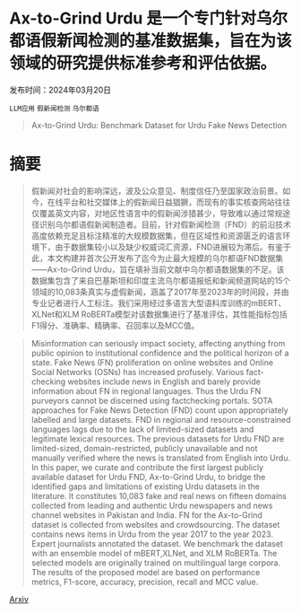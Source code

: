 # Ax-to-Grind Urdu 是一个专门针对乌尔都语假新闻检测的基准数据集，旨在为该领域的研究提供标准参考和评估依据。

发布时间：2024年03月20日

`LLM应用` `假新闻检测` `乌尔都语`

> Ax-to-Grind Urdu: Benchmark Dataset for Urdu Fake News Detection

# 摘要

> 假新闻对社会的影响深远，波及公众意见、制度信任乃至国家政治前景。如今，在线平台和社交媒体上的假新闻日益猖獗，而现有的事实核查网站往往仅覆盖英文内容，对地区性语言中的假新闻涉猎甚少，导致难以通过常规途径识别乌尔都语假新闻制造者。目前，针对假新闻检测（FND）的前沿技术高度依赖充足且标注精准的大规模数据集，但在区域性和资源匮乏的语言环境下，由于数据集较小以及缺少权威词汇资源，FND进展较为滞后。有鉴于此，本文构建并首次公开发布了迄今为止最大规模的乌尔都语FND数据集——Ax-to-Grind Urdu，旨在填补当前文献中乌尔都语数据集的不足。该数据集包含了来自巴基斯坦和印度主流乌尔都语报纸和新闻频道网站的15个领域的10,083条真实与虚假新闻，涵盖了2017年至2023年的时间段，并由专业记者进行人工标注。我们采用经过多语言大型语料库训练的mBERT、XLNet和XLM RoBERTa模型对该数据集进行了基准评估，其性能指标包括F1得分、准确率、精确率、召回率以及MCC值。

> Misinformation can seriously impact society, affecting anything from public opinion to institutional confidence and the political horizon of a state. Fake News (FN) proliferation on online websites and Online Social Networks (OSNs) has increased profusely. Various fact-checking websites include news in English and barely provide information about FN in regional languages. Thus the Urdu FN purveyors cannot be discerned using factchecking portals. SOTA approaches for Fake News Detection (FND) count upon appropriately labelled and large datasets. FND in regional and resource-constrained languages lags due to the lack of limited-sized datasets and legitimate lexical resources. The previous datasets for Urdu FND are limited-sized, domain-restricted, publicly unavailable and not manually verified where the news is translated from English into Urdu. In this paper, we curate and contribute the first largest publicly available dataset for Urdu FND, Ax-to-Grind Urdu, to bridge the identified gaps and limitations of existing Urdu datasets in the literature. It constitutes 10,083 fake and real news on fifteen domains collected from leading and authentic Urdu newspapers and news channel websites in Pakistan and India. FN for the Ax-to-Grind dataset is collected from websites and crowdsourcing. The dataset contains news items in Urdu from the year 2017 to the year 2023. Expert journalists annotated the dataset. We benchmark the dataset with an ensemble model of mBERT,XLNet, and XLM RoBERTa. The selected models are originally trained on multilingual large corpora. The results of the proposed model are based on performance metrics, F1-score, accuracy, precision, recall and MCC value.

[Arxiv](https://arxiv.org/abs/2403.14037)